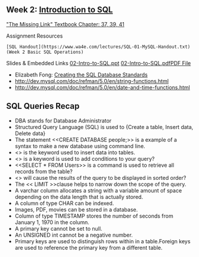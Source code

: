 ## Week 2: [Introduction to SQL](https://www.wa4e.com/lessons/sql-intro)

["The Missing Link" Textbook Chapter: 37, 39, 41](http://textbooks.opensuny.org/the-missing-link-an-introduction-to-web-development-and-programming/)

Assignment Resources

    [SQL Handout](https://www.wa4e.com/lectures/SQL-01-MySQL-Handout.txt) (Week 2 Basic SQL Operations)

Slides & Embedded Links
[02-Intro-to-SQL.ppt](https://d3c33hcgiwev3.cloudfront.net/_07dce388028a4cbd68356383ccadd110_02-Intro-to-SQL.ppt?Expires=1611014400&Signature=b0gD0XA9-gCwGT1TV7T5YUJmGfWVnQxMbx9VZEe6UWoDX-EvTVRmL2xYdvhoSZhrdjJ4hS1OR5BpcWaPTkhf4We5Xp4nsOdQzrQZZLISbP7fcPkiR91Z1qoIoiOQ2iJXtEBaiAu0Ap3pbKv4L~YkoQ5kNz7z-n~3jZfLA65jA4w_&Key-Pair-Id=APKAJLTNE6QMUY6HBC5A)
[02-Intro-to-SQL.pdfPDF File](https://d3c33hcgiwev3.cloudfront.net/_53e07fd0007dbc9168cacae2b35c1b37_02-Intro-to-SQL.pdf?Expires=1611014400&Signature=TL3LlPkdUsuZhz4Y1Qy9VBESCXfY6LtHoiF5IvJur~YOzuL6WgeYfDY51ab01xNkFyOq4Z1IdjnV1MyZyQJm93BNRtGAYUG39XW1r22ksoTZhexsK3eqRo3F7K6fDj~FCacBRFbztLXlFOtv5jN7fgn2vopWS8jjNpePKuzn2tA_&Key-Pair-Id=APKAJLTNE6QMUY6HBC5A)

- Elizabeth Fong: [Creating the SQL Database Standards](https://www.youtube.com/watch?v=rLUm3vst87g&feature=youtu.be)
- http://dev.mysql.com/doc/refman/5.0/en/string-functions.html
- http://dev.mysql.com/doc/refman/5.0/en/date-and-time-functions.html

## SQL Queries Recap

- DBA stands for Database Administrator
- Structured Query Language (SQL) is used to {Create a table, Insert data, Delete data}
- The statement  <<CREATE DATABASE people;>>  is a example of a syntax to make a new database using command line. 
- <<INSERT INTO>> is the keyword used to insert data into tables.
- <<WHERE>> is a keyword is used to add conditions to your query?
- <<SELECT * FROM Users>> is a command is used to retrieve all records from the table?
- <<ORDER BY>> will cause the results of the query to be displayed in sorted order?
- The << LIMIT >>clause helps to narrow down the scope of the query.
- A varchar column allocates a string with a variable amount of space depending on the data length that is actually stored.
- A column of type CHAR can be indexed.
- Images, PDF, movies can be stored in a database.
- Column of type TIMESTAMP stores the number of seconds from January 1, 1970 in the column.
- A primary key cannot be set to null.
- An UNSIGNED int cannot be a negative number.
- Primary keys are used to distinguish rows within in a table.Foreign keys are used to reference the primary key from a different table.
